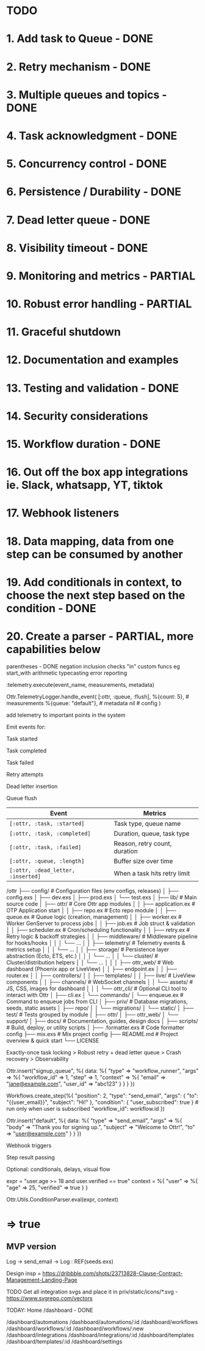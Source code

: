 # TODO
# 1. Add task to Queue - DONE
# 2. Retry mechanism - DONE
# 3. Multiple queues and topics - DONE
# 4. Task acknowledgment - DONE
# 5. Concurrency control - DONE
# 6. Persistence / Durability - DONE
# 7. Dead letter queue - DONE
# 8. Visibility timeout - DONE
# 9. Monitoring and metrics - PARTIAL
# 10. Robust error handling - PARTIAL
# 11. Graceful shutdown
# 12. Documentation and examples
# 13. Testing and validation - DONE
# 14. Security considerations
# 15. Workflow duration - DONE
# 16. Out off the box app integrations ie. Slack, whatsapp, YT, tiktok
# 17. Webhook listeners
# 18. Data mapping, data from one step can be consumed by another
# 19. Add conditionals in context, to choose the next step based on the condition - DONE
# 20. Create a parser - PARTIAL, more capabilities below
<!-- more parser features -->
parentheses - DONE
negation
inclusion checks "in"
custom funcs eg start_with
arithmetic
typecasting 
error reporting



:telemetry.execute(event_name, measurements, metadata)

Ottr.TelemetryLogger.handle_event(
  [:ottr, :queue, :flush],
  %{count: 5},                 # measurements
  %{queue: "default"},         # metadata
  nil                          # config
)

add telemetry to important points in the system

Emit events for:

Task started

Task completed

Task failed

Retry attempts

Dead letter insertion

Queue flush

| Event                              | Metrics                       |
| ---------------------------------- | ----------------------------- |
| `[:ottr, :task, :started]`         | Task type, queue name         |
| `[:ottr, :task, :completed]`       | Duration, queue, task type    |
| `[:ottr, :task, :failed]`          | Reason, retry count, duration |
| `[:ottr, :queue, :length]`         | Buffer size over time         |
| `[:ottr, :dead_letter, :inserted]` | When a task hits retry limit  |



/ottr
├── config/                 # Configuration files (env configs, releases)
│   ├── config.exs
│   ├── dev.exs
│   ├── prod.exs
│   └── test.exs
│
├── lib/                    # Main source code
│   ├── ottr/               # Core Ottr app modules
│   │   ├── application.ex  # OTP Application start
│   │   ├── repo.ex         # Ecto repo module
│   │   ├── queue.ex        # Queue logic (creation, management)
│   │   ├── worker.ex       # Worker GenServer to process jobs
│   │   ├── job.ex          # Job struct & validation
│   │   ├── scheduler.ex    # Cron/scheduling functionality
│   │   ├── retry.ex        # Retry logic & backoff strategies
│   │   ├── middleware/     # Middleware pipeline for hooks/hooks
│   │   │   └── ...
│   │   ├── telemetry/      # Telemetry events & metrics setup
│   │   │   └── ...
│   │   ├── storage/        # Persistence layer abstraction (Ecto, ETS, etc.)
│   │   │   └── ...
│   │   └── cluster/        # Cluster/distribution helpers
│   │       └── ...
│   │
│   ├── ottr_web/           # Web dashboard (Phoenix app or LiveView)
│   │   ├── endpoint.ex
│   │   ├── router.ex
│   │   ├── controllers/
│   │   ├── templates/
│   │   ├── live/           # LiveView components
│   │   ├── channels/       # WebSocket channels
│   │   └── assets/         # JS, CSS, images for dashboard
│   │
│   └── ottr_cli/           # Optional CLI tool to interact with Ottr
│       ├── cli.ex
│       └── commands/
│           └── enqueue.ex  # Command to enqueue jobs from CLI
│
├── priv/                   # Database migrations, seeds, static assets
│   ├── repo/
│   │   └── migrations/
│   └── static/
│
├── test/                   # Tests grouped by module
│   ├── ottr/
│   ├── ottr_web/
│   └── support/
│
├── docs/                   # Documentation, guides, design docs
│
├── scripts/                # Build, deploy, or utility scripts
│
├── .formatter.exs          # Code formatter config
├── mix.exs                 # Mix project config
├── README.md               # Project overview & quick start
└── LICENSE


Exactly-once task locking > Robust retry + dead letter queue > Crash recovery > Observability

Ottr.insert("signup_queue", %{
  data: %{
    "type" => "workflow_runner",
    "args" => %{
      "workflow_id" => 1,
      "step" => 1,
      "context" => %{
        "email" => "jane@example.com",
        "user_id" => "abc123"
      }
    }
  }
})

<!-- conditionals -->
Workflows.create_step(%{
  "position": 2,
  "type": "send_email",
  "args": { "to": "{{user_email}}", "subject": "Hi!" },
  "condition": { "user_subscribed": true } # run only when user is subscribed
  "workflow_id": workflow.id
})

Ottr.insert("default", %{
  data: %{
    "type" => "send_email",
   "args" => %{
    "body" => "Thank you for signing up.",
    "subject" => "Welcome to Ottr!",
    "to" => "user@example.com"
  }
  }
})


Webhook triggers

Step result passing

Optional: conditionals, delays, visual flow




<!-- parser -->
expr = "user.age >= 18 and user.verified == true"
context = %{
  "user" => %{
    "age" => 25,
    "verified" => true
  }
}

Ottr.Utils.ConditionParser.eval(expr, context)
# => true


## MVP version
Log -> send_email -> Log : REF(seeds.exs)


Design insp = https://dribbble.com/shots/23713828-Clause-Contract-Management-Landing-Page


TODO
Get all integration svgs and place it in priv/static/icons/*.svg - https://www.svgrepo.com/vectors

<!-- Routes -->

TODAY: Home /dashboard - DONE
<!-- Dashboard -->
/dashboard/automations
/dashboard/automations/:id
/dashboard/workflows
/dashboard/workflows/:id
/dashboard/workflows/:new
/dashboard/integrations
/dashboard/integrations/:id
/dashboard/templates
/dashboard/templates/:id
/dashboard/settings





